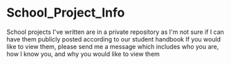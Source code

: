 # School_Project_Info
School projects I've written are in a private repository as I'm not sure if I can have them publicly posted according to our student handbook
If you would like to view them, please send me a message which includes who you are, how I know you, and why you would like to view them
